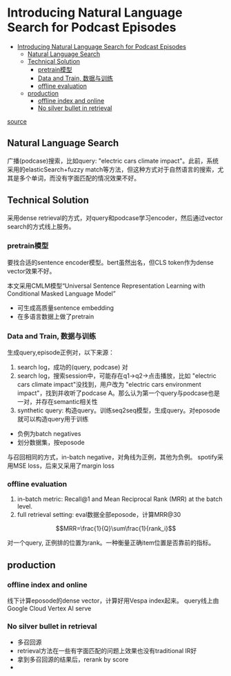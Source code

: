 # Introducing Natural Language Search for Podcast Episodes
- [Introducing Natural Language Search for Podcast Episodes](#introducing-natural-language-search-for-podcast-episodes)
  - [Natural Language Search](#natural-language-search)
  - [Technical Solution](#technical-solution)
    - [pretrain模型](#pretrain模型)
    - [Data and Train, 数据与训练](#data-and-train-数据与训练)
    - [offline evaluation](#offline-evaluation)
  - [production](#production)
    - [offline index and online](#offline-index-and-online)
    - [No silver bullet in retrieval](#no-silver-bullet-in-retrieval)

[source](https://engineering.atspotify.com/2022/03/introducing-natural-language-search-for-podcast-episodes/)

## Natural Language Search
广播(podcase)搜索，比如query: "electric cars climate impact"。此前，系统采用的elasticSearch+fuzzy match等方法，但这种方式对于自然语言的搜索，尤其是多个单词，而没有字面匹配的情况效果不好。


## Technical Solution
采用dense retrieval的方式，对query和podcase学习encoder，然后通过vector search的方式线上服务。

### pretrain模型
要找合适的sentence encoder模型。bert虽然出名，但CLS token作为dense vector效果不好。

本文采用CMLM模型“Universal Sentence Representation Learning with Conditional Masked Language Model”
* 可生成高质量sentence embedding
* 在多语言数据上做了pretrain

### Data and Train, 数据与训练
生成query,episode正例对，以下来源：
1. search log，成功的(query, podcase) 对
2. search log，搜索session中，可能存在q1->q2->点击播放，比如 "electric cars climate impact"没找到，用户改为 "electric cars environment impact"，找到并收听了podcase A。那么认为第一个query与podcase也是一对，并存在semantic相关性
3. synthetic query: 构造query。训练seq2seq模型，生成query。对eposode就可以构造query用于训练

* 负例为batch negatives
* 划分数据集，按eposode

与召回相同的方式，in-batch negative，对角线为正例，其他为负例。
spotify采用MSE loss，后来又采用了margin loss


### offline evaluation
1. in-batch metric: Recall@1 and Mean Reciprocal Rank (MRR) at the batch level.
2. full retrieval setting: eval数据全部eposode，计算MRR@30

$$MRR=\frac{1}{Q}\sum\frac{1}{rank_i}$$

对一个query, 正例排的位置为rank。一种衡量正确item位置是否靠前的指标。

## production
### offline index and online
线下计算eposode的dense vector，计算好用Vespa index起来。
query线上由Google Cloud Vertex AI serve

### No silver bullet in retrieval
* 多召回源
* retrieval方法在一些有字面匹配的问题上效果也没有traditional IR好
* 拿到多召回源的结果后，rerank by score
* 

